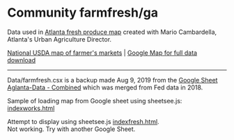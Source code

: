# Community farmfresh/ga

Data used in [Atlanta fresh produce map](https://data.georgia.org/#fresh) created with Mario Cambardella, Atlanta's Urban Agriculture Director.  

[National USDA map of farmer's markets](https://www.ams.usda.gov/local-food-directories/farmersmarkets) 
| [Google Map for full data download](https://search.ams.usda.gov/farmersmarkets/googleMapFull.aspx) 


----

Data/farmfresh.csx is a backup made Aug 9, 2019 from the [Google Sheet Aglanta-Data - Combined](https://docs.google.com/spreadsheets/d/1GptBaQgTj1eHvy2xDbZLMSL9_T1f0JRSRPXvCCiP29c/edit#gid=2091880345) which was merged from Fed data in 2018.  

Sample of loading map from Google sheet using sheetsee.js: [indexworks.html](indexworks.html)  

Attempt to display using sheetsee.js [indexfresh.html](indexfresh.html).<br>
Not working. Try with another Google Sheet.  

  
 



